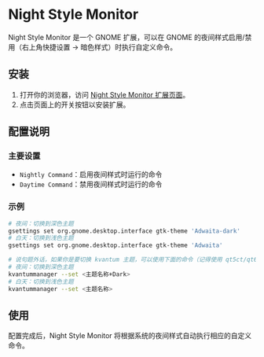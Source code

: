 # Night Style Monitor

Night Style Monitor 是一个 GNOME 扩展，可以在 GNOME 的夜间样式启用/禁用（右上角快捷设置 ->  暗色样式）时执行自定义命令。

## 安装

1. 打开你的浏览器，访问 [Night Style Monitor 扩展页面](https://extensions.gnome.org/extension/7828/night-style-monitor/)。
2. 点击页面上的开关按钮以安装扩展。

## 配置说明

### 主要设置

- `Nightly Command`：启用夜间样式时运行的命令
- `Daytime Command`：禁用夜间样式时运行的命令

### 示例

```bash
# 夜间：切换到深色主题
gsettings set org.gnome.desktop.interface gtk-theme 'Adwaita-dark'
# 白天：切换到浅色主题
gsettings set org.gnome.desktop.interface gtk-theme 'Adwaita'

# 说句题外话，如果你是要切换 kvantum 主题，可以使用下面的命令（记得使用 qt5ct/qt6ct，否则配色方案诡异）
# 夜间：切换到深色主题
kvantummanager --set <主题名称+Dark>
# 白天：切换到浅色主题
kvantummanager --set <主题名称>
```

## 使用

配置完成后，Night Style Monitor 将根据系统的夜间样式自动执行相应的自定义命令。
